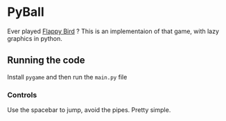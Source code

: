 # PyBall
Ever played [Flappy Bird](https://en.wikipedia.org/wiki/Flappy_Bird) ? This is an implementaion of that game, with lazy graphics in python.

## Running the code
Install `pygame` and then run the `main.py` file
### Controls
Use the spacebar to jump, avoid the pipes. Pretty simple.
